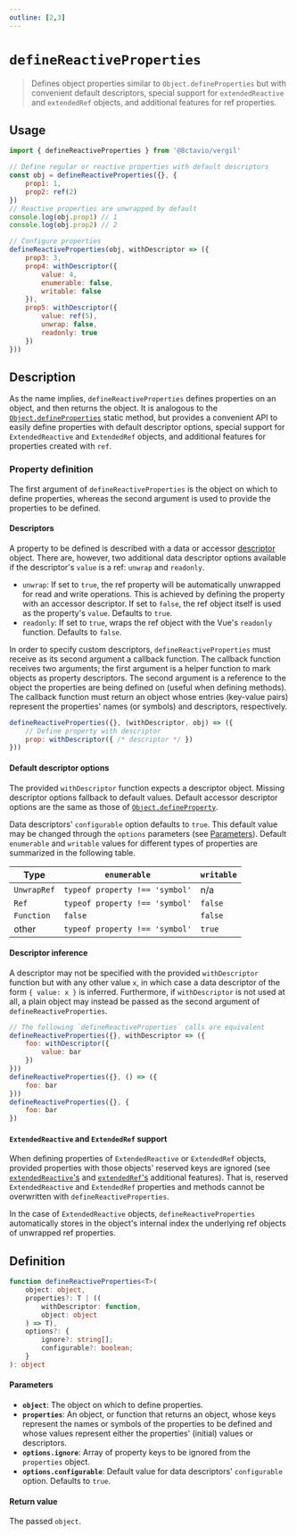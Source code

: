 ```yaml
---
outline: [2,3]
---
```


# `defineReactiveProperties`

> Defines object properties similar to `Object.defineProperties` but with convenient default descriptors, special support for `extendedReactive` and `extendedRef` objects, and additional features for ref properties.

## Usage

```js
import { defineReactiveProperties } from '@8ctavio/vergil'

// Define regular or reactive properties with default descriptors
const obj = defineReactiveProperties({}, {
    prop1: 1,
    prop2: ref(2)
})
// Reactive properties are unwrapped by default
console.log(obj.prop1) // 1
console.log(obj.prop2) // 2

// Configure properties
defineReactiveProperties(obj, withDescriptor => ({
    prop3: 3,
    prop4: withDescriptor({
        value: 4,
        enumerable: false,
        writable: false
    }),
    prop5: withDescriptor({
        value: ref(5),
        unwrap: false,
        readonly: true
    })
}))
```

## Description

As the name implies, `defineReactiveProperties` defines properties on an object, and then returns the object. It is analogous to the [`Object.defineProperties`](https://developer.mozilla.org/en-US/docs/Web/JavaScript/Reference/Global_Objects/Object/defineProperties) static method, but provides a convenient API to easily define properties with default descriptor options, special support for `ExtendedReactive` and `ExtendedRef` objects, and additional features for properties created with `ref`.

### Property definition

The first argument of `defineReactiveProperties` is the object on which to define properties, whereas the second argument is used to provide the properties to be defined.

#### Descriptors

A property to be defined is described with a data or accessor [descriptor](https://developer.mozilla.org/en-US/docs/Web/JavaScript/Reference/Global_Objects/Object/defineProperty#descriptor) object. There are, however, two additional data descriptor options available if the descriptor's `value` is a ref: `unwrap` and `readonly`.

- `unwrap`: If set to `true`, the ref property will be automatically unwrapped for read and write operations. This is achieved by defining the property with an accessor descriptor. If set to `false`, the ref object itself is used as the property's `value`. Defaults to `true`.
- `readonly`: If set to `true`, wraps the ref object with the Vue's `readonly` function. Defaults to `false`.

In order to specify custom descriptors, `defineReactiveProperties` must receive as its second argument a callback function. The callback function receives two arguments; the first argument is a helper function to mark objects as property descriptors. The second argument is a reference to the object the properties are being defined on (useful when defining methods). The callback function must return an object whose entries (key-value pairs) represent the properties' names (or symbols) and descriptors, respectively.

```js
defineReactiveProperties({}, (withDescriptor, obj) => ({
    // Define property with descriptor
    prop: withDescriptor({ /* descriptor */ })
}))
```

#### Default descriptor options

The provided `withDescriptor` function expects a descriptor object. Missing descriptor options fallback to default values. Default accessor descriptor options are the same as those of [`Object.defineProperty`](https://developer.mozilla.org/en-US/docs/Web/JavaScript/Reference/Global_Objects/Object/defineProperty).

Data descriptors' `configurable` option defaults to `true`. This default value may be changed through the `options` parameters (see [Parameters](#parameters)). Default `enumerable` and `writable` values for different types of properties are summarized in the following table.

| Type | `enumerable` | `writable` |
| -------- | ------------ | ---------- |
| `UnwrapRef` | `typeof property !== 'symbol'` | n/a |
| `Ref` | `typeof property !== 'symbol'` | `false` |
| `Function` | `false` | `false` |
| other | `typeof property !== 'symbol'`| `true` |

#### Descriptor inference

A descriptor may not be specified with the provided `withDescriptor` function but with any other value `x`, in which case a data descriptor of the form `{ value: x }` is inferred. Furthermore, if `withDescriptor` is not used at all, a plain object may instead be passed as the second argument of `defineReactiveProperties`.

```js
// The following `defineReactiveProperties` calls are equivalent
defineReactiveProperties({}, withDescriptor => ({
    foo: withDescriptor({
        value: bar
    })
}))
defineReactiveProperties({}, () => ({
    foo: bar
}))
defineReactiveProperties({}, {
    foo: bar
})
```

#### `ExtendedReactive` and `ExtendedRef` support

When defining properties of `ExtendedReactive` or `ExtendedRef` objects, provided properties with those objects' reserved keys are ignored (see [`extendedReactive`'s](/composables/extendedReactive#additional-features) and [`extendedRef`'s](/composables/extendedRef#additional-features) additional features). That is, reserved `ExtendedReactive` and `ExtendedRef` properties and methods cannot be overwritten with `defineReactiveProperties`.

In the case of `ExtendedReactive` objects, `defineReactiveProperties` automatically stores in the object's internal index the underlying ref objects of unwrapped ref properties.

## Definition

```ts
function defineReactiveProperties<T>(
    object: object,
    properties?: T | ((
        withDescriptor: function,
        object: object
    ) => T),
    options?: {
        ignore?: string[];
        configurable?: boolean;
    }
): object
```

#### Parameters

- **`object`**: The object on which to define properties.
- **`properties`**: An object, or function that returns an object, whose keys represent the names or symbols of the properties to be defined and whose values represent either the properties' (initial) values or descriptors.
- **`options.ignore`**: Array of property keys to be ignored from the `properties` object.
- **`options.configurable`**: Default value for data descriptors' `configurable` option. Defaults to `true`.

#### Return value

The passed `object`.